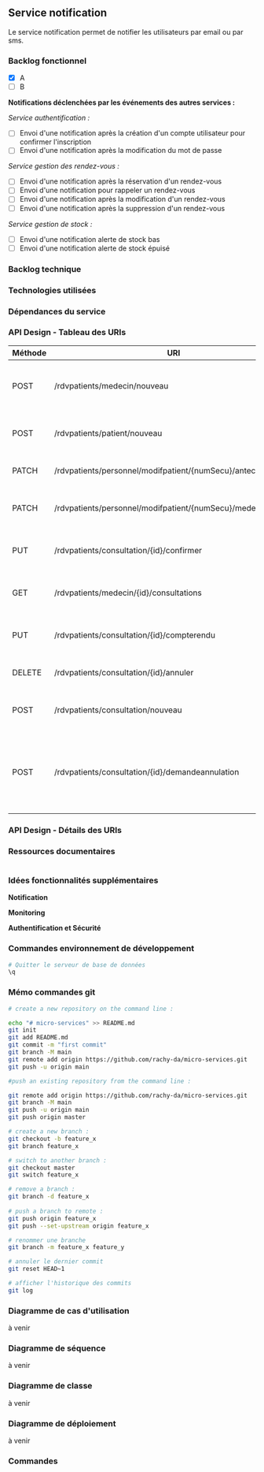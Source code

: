 
## Service notification

Le service notification permet de notifier les utilisateurs par email ou par sms.

### Backlog fonctionnel
- [x] A
- [ ] B

**Notifications déclenchées par les événements des autres services :**

_Service authentification :_
- [ ] Envoi d'une notification après la création d'un compte utilisateur pour confirmer l'inscription
- [ ] Envoi d'une notification après la modification du mot de passe

_Service gestion des rendez-vous :_
- [ ] Envoi d'une notification après la réservation d'un rendez-vous
- [ ] Envoi d'une notification pour rappeler un rendez-vous
- [ ] Envoi d'une notification après la modification d'un rendez-vous
- [ ] Envoi d'une notification après la suppression d'un rendez-vous

_Service gestion de stock :_
- [ ] Envoi d'une notification alerte de stock bas
- [ ] Envoi d'une notification alerte de stock épuisé

### Backlog technique

### Technologies utilisées

### Dépendances du service

### API Design - Tableau des URIs

| Méthode | URI                                                           | Description                                                                           |
|:--------|---------------------------------------------------------------|---------------------------------------------------------------------------------------|
| POST    | /rdvpatients/medecin/nouveau                                  | Créer un nouvel utilisateur de type médecin                                           |
| POST    | /rdvpatients/patient/nouveau                                  | Créer un nouvel utilisateur de type patient                                           |
| PATCH   | /rdvpatients/personnel/modifpatient/{numSecu}/antecedents     | Modifier les antécédents d'un patient                                                 |
| PATCH   | /rdvpatients/personnel/modifpatient/{numSecu}/medecintraitant | Modifier le médecin traitant d'un patient                                             |
| PUT     | /rdvpatients/consultation/{id}/confirmer                      | Confirmer une consultation (notification)                                             |
| GET     | /rdvpatients/medecin/{id}/consultations                       | Voir les consultations d'un medecin                                                   |
| PUT     | /rdvpatients/consultation/{id}/compterendu	                   | Modifier le compte-rendu d'une consultation                                           |
| DELETE  | /rdvpatients/consultation/{id}/annuler	                       | Annuler une consultation (notification)                                               |
| POST    | /rdvpatients/consultation/nouveau	                            | Créer une nouvelle consultation (notification)                                        |
| POST    | /rdvpatients/consultation/{id}/demandeannulation	             | Le patient fait une demande d'annulation pour une de ses consultations (notification) |

### API Design - Détails des URIs


### Ressources documentaires

````

````

### Idées fonctionnalités supplémentaires

**Notification**

**Monitoring**

**Authentification et Sécurité**

### Commandes environnement de développement

```bash 
# Quitter le serveur de base de données
\q
````


### Mémo commandes git

```bash
# create a new repository on the command line :

echo "# micro-services" >> README.md
git init
git add README.md
git commit -m "first commit"
git branch -M main
git remote add origin https://github.com/rachy-da/micro-services.git
git push -u origin main

#push an existing repository from the command line :

git remote add origin https://github.com/rachy-da/micro-services.git
git branch -M main
git push -u origin main
git push origin master

# create a new branch :
git checkout -b feature_x 
git branch feature_x

# switch to another branch :
git checkout master
git switch feature_x

# remove a branch :
git branch -d feature_x
 
# push a branch to remote :
git push origin feature_x
git push --set-upstream origin feature_x

# renommer une branche
git branch -m feature_x feature_y 

# annuler le dernier commit 
git reset HEAD~1

# afficher l'historique des commits
git log

```

### Diagramme de cas d'utilisation

à venir

### Diagramme de séquence

à venir

### Diagramme de classe

à venir

### Diagramme de déploiement

à venir

### Commandes 
